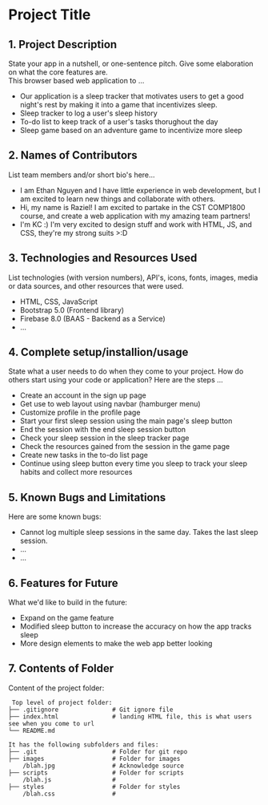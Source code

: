 # Project Title

## 1. Project Description
State your app in a nutshell, or one-sentence pitch. Give some elaboration on what the core features are.  
This browser based web application to ... 
* Our application is a sleep tracker that motivates users to get a good night's rest by making it into a game that incentivizes sleep. 
* Sleep tracker to log a user's sleep history
* To-do list to keep track of a user's tasks thorughout the day
* Sleep game based on an adventure game to incentivize more sleep

## 2. Names of Contributors
List team members and/or short bio's here... 
* I am Ethan Nguyen and I have little experience in web development, but I am excited
to learn new things and collaborate with others.
* Hi, my name is Raziel! I am excited to partake in the CST COMP1800 course, and create a web application with my amazing team partners!
* I'm KC :) I'm very excited to design stuff and work with HTML, JS, and CSS, they're my strong suits >:D
	
## 3. Technologies and Resources Used
List technologies (with version numbers), API's, icons, fonts, images, media or data sources, and other resources that were used.
* HTML, CSS, JavaScript
* Bootstrap 5.0 (Frontend library)
* Firebase 8.0 (BAAS - Backend as a Service)
* ...

## 4. Complete setup/installion/usage
State what a user needs to do when they come to your project.  How do others start using your code or application?
Here are the steps ...
* Create an account in the sign up page
* Get use to web layout using navbar (hamburger menu)
* Customize profile in the profile page
* Start your first sleep session using the main page's sleep button
* End the session with the end sleep session button
* Check your sleep session in the sleep tracker page
* Check the resources gained from the session in the game page
* Create new tasks in the to-do list page
* Continue using sleep button every time you sleep to track your sleep habits and collect more resources


## 5. Known Bugs and Limitations
Here are some known bugs:
* Cannot log multiple sleep sessions in the same day. Takes the last sleep session.
* ...
* ...

## 6. Features for Future
What we'd like to build in the future:
* Expand on the game feature
* Modified sleep button to increase the accuracy on how the app tracks sleep
* More design elements to make the web app better looking
	
## 7. Contents of Folder
Content of the project folder:

```
 Top level of project folder: 
├── .gitignore               # Git ignore file
├── index.html               # landing HTML file, this is what users see when you come to url
└── README.md

It has the following subfolders and files:
├── .git                     # Folder for git repo
├── images                   # Folder for images
    /blah.jpg                # Acknowledge source
├── scripts                  # Folder for scripts
    /blah.js                 # 
├── styles                   # Folder for styles
    /blah.css                # 



```


